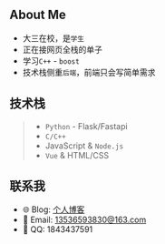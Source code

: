 ##  About Me
- 大三在校，是`学生`
- 正在接网页全栈的单子
- 学习`C++` - `boost`
- 技术栈侧重`后端`，前端只会写简单需求

## 技术栈

> - `Python` - Flask/Fastapi
> - `C/C++`
> - JavaScript & `Node.js`
> - `Vue` & HTML/CSS

## 联系我
- 🌐 Blog:  [个人博客](https://blog.hgyjllk.top)
- 📧 Email: [13536593830@163.com](mailto:13536593830@163.com)
- 🐧 QQ: 1843437591
